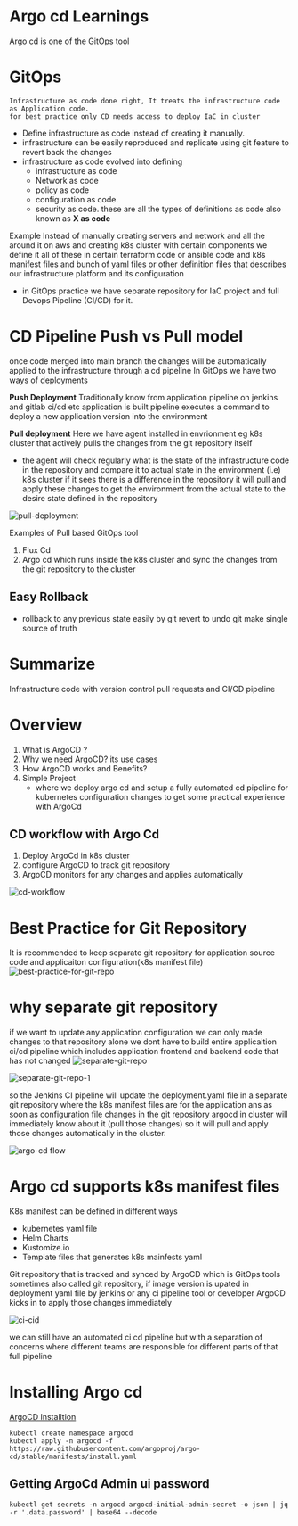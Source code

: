 # Argo cd Learnings
Argo cd is one of the GitOps tool



# GitOps

    Infrastructure as code done right, It treats the infrastructure code as Application code. 
    for best practice only CD needs access to deploy IaC in cluster
 * Define infrastructure as code instead of creating it manually.
 * infrastructure can be easily reproduced and replicate using git feature to revert back the changes 
 * infrastructure as code evolved  into defining 
   - infrastructure as code
   - Network as code
   - policy as code
   - configuration as code.
   - security as code.
 these are all the types of definitions as code also known as **X as code**

Example 
Instead of manually creating servers and network and all the around it on aws and 
creating k8s cluster with certain components we define it all of these in certain terraform code
or ansible code and k8s manifest files and bunch of yaml files or other definition files 
that describes our infrastructure platform and its configuration

- in GitOps practice we have separate repository for IaC project and full Devops Pipeline (CI/CD) for it.


# CD Pipeline Push vs Pull model
once code merged into main branch the changes will be automatically applied to the infrastructure through a cd pipeline
In GitOps we have two ways of deployments

**Push Deployment**
Traditionally know from application pipeline on jenkins and gitlab ci/cd etc
application is built pipeline executes a command to deploy a new application version into the environment

**Pull deployment**
Here we have agent installed in envrionment eg k8s cluster that actively pulls the changes from the git repository itself
- the agent will check regularly what is the state of the infrastructure code in the repository and compare it to actual 
state in the environment (i.e) k8s cluster if it sees there is a difference in the repository it will pull and apply these changes
to get the environment from the actual state to the desire state defined in the repository

![pull-deployment](/screenshots/pull-deployment.png)

Examples of Pull based GitOps tool
1. Flux Cd
2. Argo cd
which runs inside the k8s cluster and sync the changes from the git repository to the cluster

## Easy Rollback
- rollback to any previous state easily by git revert to undo
git make single source of truth


# Summarize
Infrastructure code with version control pull requests and CI/CD pipeline
# Overview
1. What is ArgoCD ?
2. Why we need ArgoCD? its use cases
3. How ArgoCD works and Benefits?
5. Simple Project 
    * where we deploy argo cd and setup a fully automated cd pipeline for kubernetes
     configuration changes to get some practical experience with ArgoCd


## CD workflow with Argo Cd
1. Deploy ArgoCd in k8s cluster
2. configure ArgoCD to track git repository
3. ArgoCD monitors for any changes and applies automatically


![cd-workflow](/screenshots/cd-workflow.png)

# Best Practice for Git Repository
It is recommended to keep separate git repository for application source code and applicaiton configuration(k8s manifest file)
![best-practice-for-git-repo](/screenshots/best-practice-for-git-repo.png)

# why separate git repository
if we want to update any application configuration we can only made changes to that repository alone we dont
have to build entire applicaition ci/cd pipeline which includes application frontend and backend code that has not changed
![separate-git-repo](/screenshots/separate-git-repo.png)

![separate-git-repo-1](/screenshots/separate-git-repo-1.png)

so the Jenkins CI pipeline will update the deployment.yaml file in a separate git repository where the k8s manifest files are for the application
ans as soon as configuration file changes in the git repository argocd in cluster will immediately know about it (pull those changes)
so it will pull and apply those changes automatically in the cluster.

![argo-cd flow](/screenshots/argocd-flow.png)


# Argo cd supports k8s manifest files
K8s manifest can be defined in different ways
*  kubernetes yaml file
*  Helm Charts
*  Kustomize.io
* Template files that generates k8s mainfests yaml


Git repository that is tracked and synced by ArgoCD which is GitOps tools sometimes also called git repository,
if image version is upated in deployment yaml file by jenkins or any ci pipeline tool or developer ArgoCD kicks in to apply those changes immediately


![ci-cid](/screenshots/splitting-ci-cd.png)

we can still have an automated ci cd pipeline but with a separation of concerns where different teams are responsible for different parts of that full pipeline




# Installing Argo cd

[ArgoCD Installtion](https://argo-cd.readthedocs.io/en/stable/getting_started/#1-install-argo-cd)




    kubectl create namespace argocd
    kubectl apply -n argocd -f https://raw.githubusercontent.com/argoproj/argo-cd/stable/manifests/install.yaml

## Getting ArgoCd Admin ui password

    kubectl get secrets -n argocd argocd-initial-admin-secret -o json | jq -r '.data.password' | base64 --decode